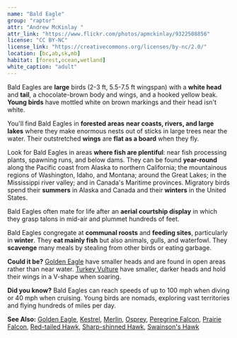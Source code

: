 ```yaml
---
name: "Bald Eagle"
group: "raptor"
attr: "Andrew McKinlay "
attr_link: "https://www.flickr.com/photos/apmckinlay/9322508856"
license: "CC BY-NC"
license_link: "https://creativecommons.org/licenses/by-nc/2.0/"
location: [bc,ab,sk,mb]
habitat: [forest,ocean,wetland]
white_caption: "adult"
---
```

Bald Eagles are **large** birds (2-3 ft, 5.5-7.5 ft wingspan) with a **white head** and **tail**, a chocolate-brown body and wings, and a hooked yellow beak. **Young birds** have mottled white on brown markings and their head isn't white.

You'll find Bald Eagles in **forested areas** **near coasts, rivers, and large lakes** where they make enormous nests out of sticks in large trees near the water. Their outstretched **wings** are **flat as a board** when they fly.

Look for Bald Eagles in areas **where fish are plentiful**: near fish processing plants, spawning runs,  and below dams. They can be found **year-round** along the Pacific coast from Alaska to northern California; the mountainous regions of Washington, Idaho, and Montana; around the Great Lakes; in the Mississippi river valley; and in Canada's Maritime provinces. Migratory birds spend their **summers** in Alaska and Canada and their **winters** in the United States.

Bald Eagles often mate for life after an **aerial courtship display** in which they grasp talons in mid-air and plummet hundreds of feet.

Bald Eagles congregate at **communal roosts** and **feeding sites**, particularly in **winter**. They **eat mainly fish** but also animals, gulls, and waterfowl. They **scavenge** many meals by stealing from other birds or eating garbage.

**Could it be?** [Golden Eagle](/birds/goldeagl/) have smaller heads and are found in open areas rather than near water. [Turkey Vulture](/birds/turkvult/) have smaller, darker heads and hold their wings in a V-shape when soaring.

**Did you know?** Bald Eagles can reach speeds of up to 100 mph when diving or 40 mph when cruising. Young birds are nomads, exploring vast territories and flying hundreds of miles per day.

<!-- generated, do not edit -->
**See Also:**
[Golden Eagle](/birds/goldeagl/),
[Kestrel](/birds/kestrel/),
[Merlin](/birds/merlin/),
[Osprey](/birds/osprey/),
[Peregrine Falcon](/birds/peregrine/),
[Prairie Falcon](/birds/prafalc/),
[Red-tailed Hawk](/birds/redtail/),
[Sharp-shinned Hawk](/birds/shshawk/),
[Swainson's Hawk](/birds/swahawk/)

